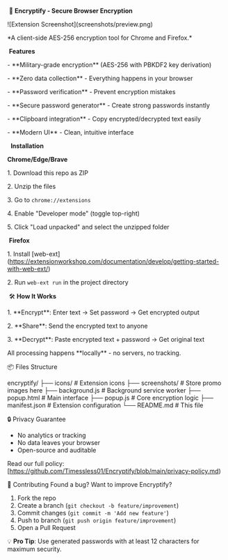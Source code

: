 &nbsp;🔐 **Encryptify - Secure Browser Encryption**



!\[Extension Screenshot](screenshots/preview.png)  

\*A client-side AES-256 encryption tool for Chrome and Firefox.\*



&nbsp;**Features**



\- \*\*Military-grade encryption\*\* (AES-256 with PBKDF2 key derivation)

\- \*\*Zero data collection\*\* - Everything happens in your browser

\- \*\*Password verification\*\* - Prevent encryption mistakes

\- \*\*Secure password generator\*\* - Create strong passwords instantly

\- \*\*Clipboard integration\*\* - Copy encrypted/decrypted text easily

\- \*\*Modern UI\*\* - Clean, intuitive interface



&nbsp; **Installation**



 **Chrome/Edge/Brave**



1\. Download this repo as ZIP

2\. Unzip the files

3\. Go to `chrome://extensions`

4\. Enable "Developer mode" (toggle top-right)

5\. Click "Load unpacked" and select the unzipped folder



&nbsp;**Firefox**



1\. Install \[web-ext](https://extensionworkshop.com/documentation/develop/getting-started-with-web-ext/)

2\. Run `web-ext run` in the project directory



&nbsp;🛠️ **How It Works**



1\. \*\*Encrypt\*\*: Enter text → Set password → Get encrypted output

2\. \*\*Share\*\*: Send the encrypted text to anyone

3\. \*\*Decrypt\*\*: Paste encrypted text + password → Get original text



All processing happens \*\*locally\*\* - no servers, no tracking.


 📦 Files Structure

encryptify/
├── icons/ # Extension icons
├── screenshots/ # Store promo images here
├── background.js # Background service worker
├── popup.html # Main interface
├── popup.js # Core encryption logic
├── manifest.json # Extension configuration
└── README.md # This file

 🔒 Privacy Guarantee
- No analytics or tracking
- No data leaves your browser
- Open-source and auditable

Read our full policy: [https://github.com/Timessless01/Encryptify/blob/main/privacy-policy.md)

 🤝 Contributing
Found a bug? Want to improve Encryptify?  
1. Fork the repo  
2. Create a branch (`git checkout -b feature/improvement`)  
3. Commit changes (`git commit -m 'Add new feature'`)  
4. Push to branch (`git push origin feature/improvement`)  
5. Open a Pull Request  



💡 **Pro Tip**: Use generated passwords with at least 12 characters for maximum security.